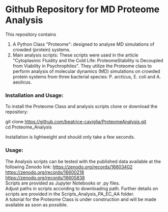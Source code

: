 # Github Repository for MD Proteome Analysis

This repository contains 
1) A Python Class "Proteome": designed to analyse MD simulations of crowded (protein) systems.
2) Main analysis scripts: These scripts were used in the article "Cytoplasmic Fluidity and the Cold Life: ProteomeStability is Decoupled from Viability in Psychrophiles".
   They utilize the Proteome class to perform analysis of molecular dynamics (MD) simulations on crowded protein systems from three bacterial species: P. arcticus, E. coli and A. aeolicus.

### Installation and Usage:
To install the Proteome Class and analysis scripts clone or download the repository:

git clone https://github.com/beatrice-caviglia/ProteomeAnalysis.git  
cd Proteome_Analysis  

Installation is lightweight and should only take a few seconds.

### Usage:
The Analysis scripts can be tested with the published data available at the following Zenodo link:
https://zenodo.org/records/16603402  
https://zenodo.org/records/16600218  
https://zenodo.org/records/16605838  
Scripts are provided as Jupyter Notebooks or .py files.  
Adjust paths in scripts according to downloading path. Further details on scripts are provided in the Scripts_Analysis_PA_EC_AA folder.   
A tutorial for the Proteome Class is under construction and will be made available as soon as possible.  
